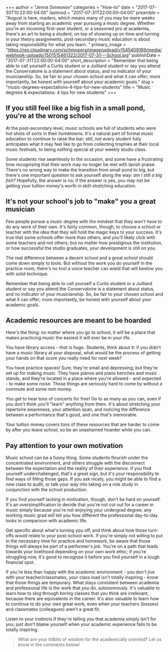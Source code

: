 +++
author = "Jenna Simeonov"
categories = "How-to"
date = "2017-07-30T10:22:00-04:00"
lastmod = "2017-07-31T22:00:00-04:00"
preamble = "August is here, readers, which means many of you may be mere weeks away from starting an academic year pursuing a music degree. Whether you're an incoming first-year student, or a seasoned pro at academia, there's an art to being a student; on top of showing up on time and turning in your theory assignments, post-secondary music education is about taking responsibility for what you learn. "
primary_image = "https://res.cloudinary.com/schmopera/image/upload/v1545409169/media/webhook-uploads/1501515461322/2017-07-31---School.jpg"
publishDate = "2017-07-31T22:00:00-04:00"
short_description = "Remember that being able to call yourself a Curtis student or a Juilliard student or say you attend the Conservatoire is a statement about status, and no indicator of your musicianship. So, be fair to your chosen school and what it can offer; more importantly, be honest with yourself about your academic goals."
slug = "music-degrees-expectations-4-tips-for-new-students"
title = "Music degrees &amp; expectations: 4 tips for new students"
+++

## If you still feel like a big fish in a small pond, you're at the wrong school

At the post-secondary level, music schools are full of students who were hot shots of sorts in their hometowns. It's a natural part of formal music education to continue to raise the bar; still, not every student fully anticipates what it may feel like to go from collecting trophies at their local music festivals, to being nothing special at your weekly studio class.

Some students rise seamlessly to the occasion, and some have a frustrating time recognising that their work may no longer be met with lavish praise. There's no wrong way to make the transition from small pond to big, but there's one important question to ask yourself along the way: *am I still a big fish?* Hopefully, the answer is no; if the answer is yes, you may not be getting your tuition money's worth in skill-stretching education.

## It's not your school's job to "make" you a great musician

Few people pursue a music degree with the mindset that they won't have to do any work of their own. It's fairly common, though, to choose a school or teacher with the idea that they will hold the magic keys to your success. It's true that some schools offer more than others, and you'll likely click with some teachers and not others; but no matter how prestigious the institution, or how successful the studio graduates, your development is *still on you*.

The real difference between a decent school and a great school should come down simply to tools. But without the work you do yourself in the practice room, there's no tool a voice teacher can wield that will bestow you with solid technique. 

Remember that being able to call yourself a Curtis student or a Juilliard student or say you attend the Conservatoire is a statement about status, and no indicator of your musicianship. So, be fair to your chosen school and what it can offer; more importantly, be honest with yourself about your academic goals.

## Academic resources are meant to be hoarded

Here's the thing: no matter where you go to school, it will be a place that makes practicing music the easiest it will ever be in your life. 

You have library access - *that is huge*. Students, think about it: if you didn't have a music library at your disposal, what would be the process of getting your hands on that score you really need for next week?

You have practice spaces! Sure, they're small and depressing; but they're set up for making music. They have pianos and piano benches and music stands, and they're located in a place where you're allowed - and expected - to make some noise. Those things are seriously hard to come by without a commute and some rent money.

You get to hear tons of concerts for free! Go to as many as you can, even if you don't think you'll "learn" anything from them. It's about stretching your repertoire awareness, your attention span, and noticing the difference between a performance that's good, and one that's memorable. 

Your tuition money covers tons of these resources that are harder to come by after you leave school, so be an unashamed hoarder while you can.

## Pay attention to your own motivation

Music school can be a funny thing. Some students flourish under the concentrated environment, and others struggle with the disconnect between the expectation and the reality of their experience. If you find yourself underchallenged, that's a great sign, but it's your responsibility to find ways of filling those gaps. If you ask nicely, you might be able to find a new class to audit, or talk your way into taking on a role study in conjunction with the school production.

If you find yourself lacking in motivation, though, don't be hard on yourself. It's an oversimplification to decide that you're not cut out for a career in music simply because you're not enjoying your undergrad degree; any working music grad will tell you how different the professional day-to-day looks in comparison with academic life. 

Get specific about what's turning you off, and think about how those turn-offs would relate to your post-school work. If you're simply not willing to put in the necessary time for practice and homework, be aware that those things will always be part of a performer's job. You're on a path that leads towards your livelihood depending on your own work ethic; if you're struggling now, it's good to recognise it before you find yourself in a tough financial spot.

If you're less than happy with the academic environment - you don't jive with your teacher/classmates, your class load isn't totally inspiring - know that those things are temporary. What stays consistent between academia and professional life is the work that *you* do, autonomously. It's valuable to learn how to slog through boring classes that you think are irrelevant, because there are equivalents in the career. It's also valuable to learn how to continue to do your own great work, even when your teachers (bosses) and classmates (colleagues) aren't a great fit. 

Listen to your instincts if they're telling you that academia simply isn't for you; just don't blame yourself when your academic experience fails to be totally inspiring.

>What are your tidbits of wisdom for the academically oriented? Let us know in the comments below!
